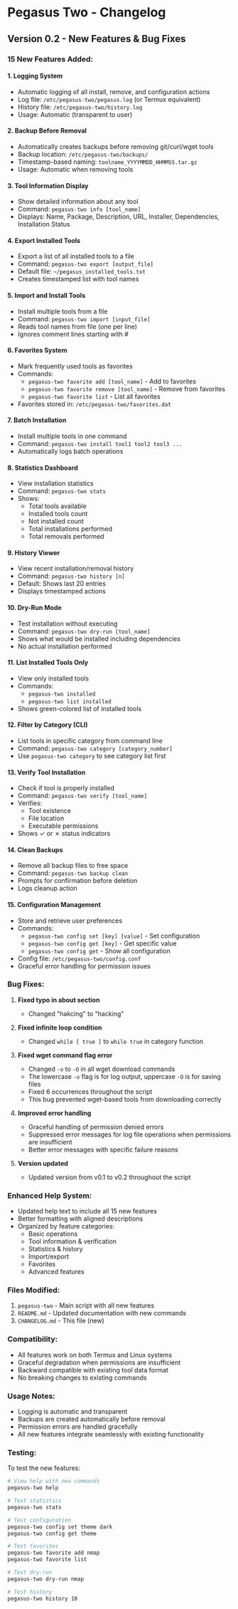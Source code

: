 # Pegasus Two - Changelog

## Version 0.2 - New Features & Bug Fixes

### 15 New Features Added:

#### 1. **Logging System**
- Automatic logging of all install, remove, and configuration actions
- Log file: `/etc/pegasus-two/pegasus.log` (or Termux equivalent)
- History file: `/etc/pegasus-two/history.log`
- Usage: Automatic (transparent to user)

#### 2. **Backup Before Removal**
- Automatically creates backups before removing git/curl/wget tools
- Backup location: `/etc/pegasus-two/backups/`
- Timestamp-based naming: `toolname_YYYYMMDD_HHMMSS.tar.gz`
- Usage: Automatic when removing tools

#### 3. **Tool Information Display**
- Show detailed information about any tool
- Command: `pegasus-two info [tool_name]`
- Displays: Name, Package, Description, URL, Installer, Dependencies, Installation Status

#### 4. **Export Installed Tools**
- Export a list of all installed tools to a file
- Command: `pegasus-two export [output_file]`
- Default file: `~/pegasus_installed_tools.txt`
- Creates timestamped list with tool names

#### 5. **Import and Install Tools**
- Install multiple tools from a file
- Command: `pegasus-two import [input_file]`
- Reads tool names from file (one per line)
- Ignores comment lines starting with #

#### 6. **Favorites System**
- Mark frequently used tools as favorites
- Commands:
  - `pegasus-two favorite add [tool_name]` - Add to favorites
  - `pegasus-two favorite remove [tool_name]` - Remove from favorites
  - `pegasus-two favorite list` - List all favorites
- Favorites stored in: `/etc/pegasus-two/favorites.dat`

#### 7. **Batch Installation**
- Install multiple tools in one command
- Command: `pegasus-two install tool1 tool2 tool3 ...`
- Automatically logs batch operations

#### 8. **Statistics Dashboard**
- View installation statistics
- Command: `pegasus-two stats`
- Shows:
  - Total tools available
  - Installed tools count
  - Not installed count
  - Total installations performed
  - Total removals performed

#### 9. **History Viewer**
- View recent installation/removal history
- Command: `pegasus-two history [n]`
- Default: Shows last 20 entries
- Displays timestamped actions

#### 10. **Dry-Run Mode**
- Test installation without executing
- Command: `pegasus-two dry-run [tool_name]`
- Shows what would be installed including dependencies
- No actual installation performed

#### 11. **List Installed Tools Only**
- View only installed tools
- Commands:
  - `pegasus-two installed`
  - `pegasus-two list installed`
- Shows green-colored list of installed tools

#### 12. **Filter by Category (CLI)**
- List tools in specific category from command line
- Command: `pegasus-two category [category_number]`
- Use `pegasus-two category` to see category list first

#### 13. **Verify Tool Installation**
- Check if tool is properly installed
- Command: `pegasus-two verify [tool_name]`
- Verifies:
  - Tool existence
  - File location
  - Executable permissions
- Shows ✓ or ✗ status indicators

#### 14. **Clean Backups**
- Remove all backup files to free space
- Command: `pegasus-two backup clean`
- Prompts for confirmation before deletion
- Logs cleanup action

#### 15. **Configuration Management**
- Store and retrieve user preferences
- Commands:
  - `pegasus-two config set [key] [value]` - Set configuration
  - `pegasus-two config get [key]` - Get specific value
  - `pegasus-two config get` - Show all configuration
- Config file: `/etc/pegasus-two/config.conf`
- Graceful error handling for permission issues

### Bug Fixes:

1. **Fixed typo in about section**
   - Changed "hakcing" to "hacking"

2. **Fixed infinite loop condition**
   - Changed `while [ true ]` to `while true` in category function

3. **Fixed wget command flag error**
   - Changed `-o` to `-O` in all wget download commands
   - The lowercase `-o` flag is for log output, uppercase `-O` is for saving files
   - Fixed 6 occurrences throughout the script
   - This bug prevented wget-based tools from downloading correctly

4. **Improved error handling**
   - Graceful handling of permission denied errors
   - Suppressed error messages for log file operations when permissions are insufficient
   - Better error messages with specific failure reasons

5. **Version updated**
   - Updated version from v0.1 to v0.2 throughout the script

### Enhanced Help System:

- Updated help text to include all 15 new features
- Better formatting with aligned descriptions
- Organized by feature categories:
  - Basic operations
  - Tool information & verification
  - Statistics & history
  - Import/export
  - Favorites
  - Advanced features

### Files Modified:

1. `pegasus-two` - Main script with all new features
2. `README.md` - Updated documentation with new commands
3. `CHANGELOG.md` - This file (new)

### Compatibility:

- All features work on both Termux and Linux systems
- Graceful degradation when permissions are insufficient
- Backward compatible with existing tool data format
- No breaking changes to existing commands

### Usage Notes:

- Logging is automatic and transparent
- Backups are created automatically before removal
- Permission errors are handled gracefully
- All new features integrate seamlessly with existing functionality

### Testing:

To test the new features:
```bash
# View help with new commands
pegasus-two help

# Test statistics
pegasus-two stats

# Test configuration
pegasus-two config set theme dark
pegasus-two config get theme

# Test favorites
pegasus-two favorite add nmap
pegasus-two favorite list

# Test dry-run
pegasus-two dry-run nmap

# Test history
pegasus-two history 10
```
